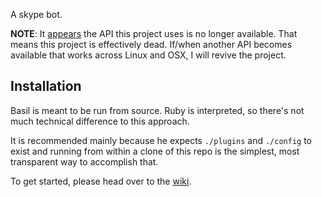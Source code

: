 A skype bot.

**NOTE**: It [appears][] the API this project uses is no longer 
available. That means this project is effectively dead. If/when 
another API becomes available that works across Linux and OSX, I 
will revive the project.

[appears]: https://support.skype.com/en/faq/FA12349/skype-says-my-application-will-stop-working-with-skype-in-december-2013-why-is-that

## Installation

Basil is meant to be run from source. Ruby is interpreted, so there's 
not much technical difference to this approach.

It is recommended mainly because he expects `./plugins` and `./config` 
to exist and running from within a clone of this repo is the simplest, 
most transparent way to accomplish that.

To get started, please head over to the [wiki][].

[wiki]: https://github.com/pbrisbin/basil/wiki
